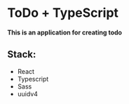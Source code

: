 # ToDo + TypeScript

**This is an application for creating todo**

Stack:
-
- React
- Typescript
- Sass
- uuidv4 
